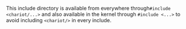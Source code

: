 This include directory is available from everywhere through`#include <chariot/...>`
and also available in the kernel through `#include <...>` to avoid including `<chariot/>`
in every include.